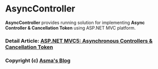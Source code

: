 # AsyncController
**AsyncController** provides running solution for implementing **Async Controller & Cancellation Token** using ASP.NET MVC platform.

### Detail Article: [ASP.NET MVC5: Asynchronous Controllers & Cancellation Token](https://bit.ly/32rq8u5)

### Copyright (c) [Asma's Blog](https://www.asmak9.com/)
